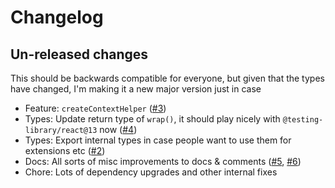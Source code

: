 # Changelog

## Un-released changes

This should be backwards compatible for everyone, but given that the types have changed, I'm making it a new major version just in case

- Feature: `createContextHelper` ([#3](https://github.com/camjackson/souvlaki/issues/3))
- Types: Update return type of `wrap()`, it should play nicely with `@testing-library/react@13` now ([#4](https://github.com/camjackson/souvlaki/issues/4))
- Types: Export internal types in case people want to use them for extensions etc ([#2](https://github.com/camjackson/souvlaki/issues/2))
- Docs: All sorts of misc improvements to docs & comments ([#5](https://github.com/camjackson/souvlaki/issues/5), [#6](https://github.com/camjackson/souvlaki/issues/6))
- Chore: Lots of dependency upgrades and other internal fixes
